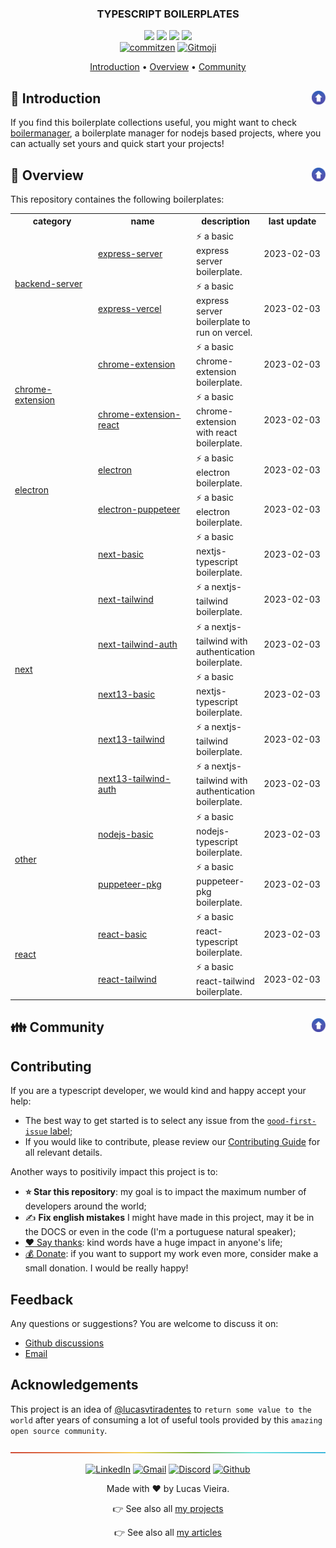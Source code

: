 <a name="TOC"></a>

<H3 align="center">
  TYPESCRIPT BOILERPLATES
</H1>

<div align="center">
  <a href=""><img src="https://img.shields.io/badge/made%20with-node-1f425f?logo=node.js&.svg" /></a>
  <a href="https://www.typescriptlang.org/"><img src="https://badgen.net/badge/icon/typescript?icon=typescript&label"></a>
  <a href="https://git-scm.com/"><img src="https://badgen.net/badge/icon/git?icon=git&label"></a>
  <a href="https://github.com/"><img src="https://badgen.net/badge/icon/github?icon=github&label"></a>
  <br>
  <a href="https://github.com/commitizen/cz-cli"><img src="https://img.shields.io/badge/commitizen-friendly-brightgreen.svg?style=flat-square" alt="commitzen" /></a>
  <a href="https://gitmoji.dev"><img src="https://img.shields.io/badge/gitmoji-%20😜%20😍-FFDD67.svg?style=flat-square" alt="Gitmoji" /></a>
</div>

<p align="center">
  <a href="#rocket-introduction">Introduction</a> • <a href="#trumpet-overview">Overview</a> • <a href="#family-community">Community</a>
</p>

## :rocket: Introduction<a href="#TOC"><img align="right" src="./.github/images/up_arrow.png" width="22"></a>

If you find this boilerplate collections useful, you might want to check [boilermanager](https://github.com/lucasvtiradentes/boilermanager), a boilerplate manager for nodejs based projects, where you can actually set yours and quick start your projects!

## :trumpet: Overview<a href="#TOC"><img align="right" src="./.github/images/up_arrow.png" width="22"></a>

This repository containes the following boilerplates:

<div align="center">
<!-- <DYNFIELD:boilerplates> -->
  <table>
    <tr>
      <th width="165">category</th>
      <th width="200">name</th>
      <th>description</th>
      <th align="center" width="130">last update</th>
    </tr>
    <tr>
      <td rowspan="2"><a href="./boilerplates/backend-server">backend-server</a></td>
      <td><a href="./boilerplates/backend-server/express-server">express-server</a></td>
      <td>⚡ a basic express server boilerplate.</td>
      <td>2023-02-03</td>
    </tr>
    <tr>
  <!--     <td><a href="./boilerplates/backend-server">backend-server</a></td> -->
      <td><a href="./boilerplates/backend-server/express-vercel">express-vercel</a></td>
      <td>⚡ a basic express server boilerplate to run on vercel.</td>
      <td>2023-02-03</td>
    </tr>
    <tr>
      <td rowspan="2"><a href="./boilerplates/chrome-extension">chrome-extension</a></td>
      <td><a href="./boilerplates/chrome-extension/chrome-extension">chrome-extension</a></td>
      <td>⚡ a basic chrome-extension boilerplate.</td>
      <td>2023-02-03</td>
    </tr>
    <tr>
  <!--     <td><a href="./boilerplates/chrome-extension">chrome-extension</a></td> -->
      <td><a href="./boilerplates/chrome-extension/chrome-extension-react">chrome-extension-react</a></td>
      <td>⚡ a basic chrome-extension with react boilerplate.</td>
      <td>2023-02-03</td>
    </tr>
    <tr>
      <td rowspan="2"><a href="./boilerplates/electron">electron</a></td>
      <td><a href="./boilerplates/electron/electron">electron</a></td>
      <td>⚡ a basic electron boilerplate.</td>
      <td>2023-02-03</td>
    </tr>
    <tr>
  <!--     <td><a href="./boilerplates/electron">electron</a></td> -->
      <td><a href="./boilerplates/electron/electron-puppeteer">electron-puppeteer</a></td>
      <td>⚡ a basic electron boilerplate.</td>
      <td>2023-02-03</td>
    </tr>
    <tr>
      <td rowspan="6"><a href="./boilerplates/next">next</a></td>
      <td><a href="./boilerplates/next/next-basic">next-basic</a></td>
      <td>⚡ a basic nextjs-typescript boilerplate.</td>
      <td>2023-02-03</td>
    </tr>
    <tr>
  <!--     <td><a href="./boilerplates/next">next</a></td> -->
      <td><a href="./boilerplates/next/next-tailwind">next-tailwind</a></td>
      <td>⚡ a nextjs-tailwind boilerplate.</td>
      <td>2023-02-03</td>
    </tr>
    <tr>
  <!--     <td><a href="./boilerplates/next">next</a></td> -->
      <td><a href="./boilerplates/next/next-tailwind-auth">next-tailwind-auth</a></td>
      <td>⚡ a nextjs-tailwind with authentication boilerplate.</td>
      <td>2023-02-03</td>
    </tr>
    <tr>
  <!--     <td><a href="./boilerplates/next">next</a></td> -->
      <td><a href="./boilerplates/next/next13-basic">next13-basic</a></td>
      <td>⚡ a basic nextjs-typescript boilerplate.</td>
      <td>2023-02-03</td>
    </tr>
    <tr>
  <!--     <td><a href="./boilerplates/next">next</a></td> -->
      <td><a href="./boilerplates/next/next13-tailwind">next13-tailwind</a></td>
      <td>⚡ a nextjs-tailwind boilerplate.</td>
      <td>2023-02-03</td>
    </tr>
    <tr>
  <!--     <td><a href="./boilerplates/next">next</a></td> -->
      <td><a href="./boilerplates/next/next13-tailwind-auth">next13-tailwind-auth</a></td>
      <td>⚡ a nextjs-tailwind with authentication boilerplate.</td>
      <td>2023-02-03</td>
    </tr>
    <tr>
      <td rowspan="2"><a href="./boilerplates/other">other</a></td>
      <td><a href="./boilerplates/other/nodejs-basic">nodejs-basic</a></td>
      <td>⚡ a basic nodejs-typescript boilerplate.</td>
      <td>2023-02-03</td>
    </tr>
    <tr>
  <!--     <td><a href="./boilerplates/other">other</a></td> -->
      <td><a href="./boilerplates/other/puppeteer-pkg">puppeteer-pkg</a></td>
      <td>⚡ a basic puppeteer-pkg boilerplate.</td>
      <td>2023-02-03</td>
    </tr>
    <tr>
      <td rowspan="2"><a href="./boilerplates/react">react</a></td>
      <td><a href="./boilerplates/react/react-basic">react-basic</a></td>
      <td>⚡ a basic react-typescript boilerplate.</td>
      <td>2023-02-03</td>
    </tr>
    <tr>
  <!--     <td><a href="./boilerplates/react">react</a></td> -->
      <td><a href="./boilerplates/react/react-tailwind">react-tailwind</a></td>
      <td>⚡ a basic react-tailwind boilerplate.</td>
      <td>2023-02-03</td>
    </tr>
  </table>
<!-- </DYNFIELD:boilerplates> -->
</div>

## :family: Community<a href="#TOC"><img align="right" src="./.github/images/up_arrow.png" width="22"></a>

## Contributing

If you are a typescript developer, we would kind and happy accept your help:

- The best way to get started is to select any issue from the [`good-first-issue` label](https://github.com/lucasvtiradentes/ts-boilerplates/labels/good%20first%20issue);
- If you would like to contribute, please review our [Contributing Guide](./CONTRIBUTING.md) for all relevant details.

Another ways to positivily impact this project is to:

- **:star: Star this repository**: my goal is to impact the maximum number of developers around the world;
- ✍️ **Fix english mistakes** I might have made in this project, may it be in the DOCS or even in the code (I'm a portuguese natural speaker);
- [:heart: Say thanks](https://saythanks.io/to/lucasvtiradentes): kind words have a huge impact in anyone's life;
- [💰 Donate](https://github.com/lucasvtiradentes): if you want to support my work even more, consider make a small donation. I would be really happy!

## Feedback

Any questions or suggestions? You are welcome to discuss it on:

- [Github discussions](https://github.com/ts-boilerplate-land/boilermanager/discussions)
- [Email](mailto:lucasvtiradentes@gmail.com)

## Acknowledgements

This project is an idea of [@lucasvtiradentes](https://github.com/lucasvtiradentes) to `return some value to the world` after years of consuming a lot of useful tools provided by this `amazing open source community`.

<a href="#"><img src="./.github/images/divider.png" /></a>

<div align="center">
  <p>
    <a target="_blank" href="https://www.linkedin.com/in/lucasvtiradentes/"><img src="https://img.shields.io/badge/-linkedin-blue?logo=Linkedin&logoColor=white" alt="LinkedIn"></a>
    <a target="_blank" href="mailto:lucasvtiradentes@gmail.com"><img src="https://img.shields.io/badge/gmail-red?logo=gmail&logoColor=white" alt="Gmail"></a>
    <a target="_blank" href="https://discord.com/users/262326726892191744"><img src="https://img.shields.io/badge/discord-5865F2?logo=discord&logoColor=white" alt="Discord"></a>
    <a target="_blank" href="https://github.com/lucasvtiradentes/"><img src="https://img.shields.io/badge/github-gray?logo=github&logoColor=white" alt="Github"></a>
  </p>
  <p>Made with ❤️ by Lucas Vieira.</p>
  <p>👉 See also all <a href="https://github.com/lucasvtiradentes/lucasvtiradentes/blob/master/portfolio/PROJECTS.md#TOC">my projects</a></p>
  <p>👉 See also all <a href="https://github.com/lucasvtiradentes/my-tutorials#readme">my articles</a></p>
</div>
